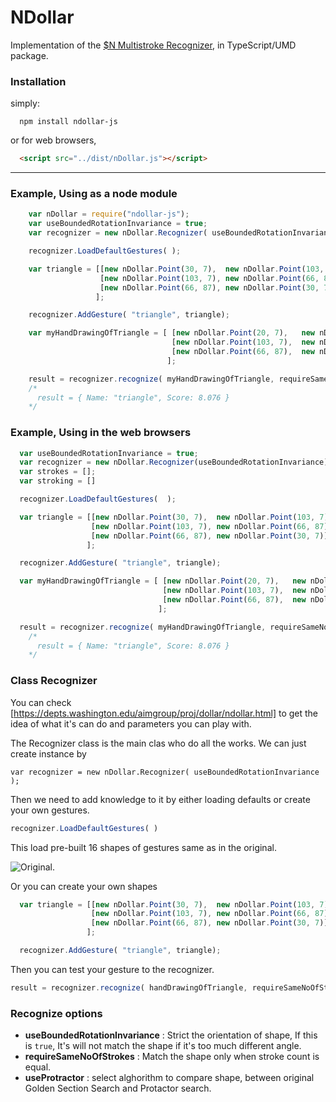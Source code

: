 # NDollar

Implementation of the [$N Multistroke Recognizer](https://depts.washington.edu/aimgroup/proj/dollar/ndollar.html), in TypeScript/UMD package.


### Installation

simply:
```
  npm install ndollar-js
```

or for web browsers,
```html
  <script src="../dist/nDollar.js"></script>
```

---


### Example, Using as a node module
```js
    var nDollar = require("ndollar-js");
    var useBoundedRotationInvariance = true;
    var recognizer = new nDollar.Recognizer( useBoundedRotationInvariance );

    recognizer.LoadDefaultGestures( );

    var triangle = [[new nDollar.Point(30, 7),  new nDollar.Point(103, 7)],
                    [new nDollar.Point(103, 7), new nDollar.Point(66, 87)],
                    [new nDollar.Point(66, 87), new nDollar.Point(30, 7)]
                   ];

    recognizer.AddGesture( "triangle", triangle);

    var myHandDrawingOfTriangle = [ [new nDollar.Point(20, 7),   new nDollar.Point(54, 8),  new nDollar.Point(100, 10)],
                                    [new nDollar.Point(103, 7),  new nDollar.Point(82, 47), new nDollar.Point(66, 87)],
                                    [new nDollar.Point(66, 87),  new nDollar.Point(45, 45), new nDollar.Point(30, 7)]
                                   ];

    result = recognizer.recognize( myHandDrawingOfTriangle, requireSameNoOfStrokes, useProtractor);
    /*
      result = { Name: "triangle", Score: 8.076 }
    */

```

### Example, Using in the web browsers

```js
  var useBoundedRotationInvariance = true;
  var recognizer = new nDollar.Recognizer(useBoundedRotationInvariance);
  var strokes = [];
  var stroking = []

  recognizer.LoadDefaultGestures(  );

  var triangle = [[new nDollar.Point(30, 7),  new nDollar.Point(103, 7)],
                  [new nDollar.Point(103, 7), new nDollar.Point(66, 87)],
                  [new nDollar.Point(66, 87), new nDollar.Point(30, 7)]
                 ];

  recognizer.AddGesture( "triangle", triangle);

  var myHandDrawingOfTriangle = [ [new nDollar.Point(20, 7),   new nDollar.Point(54, 8),  new nDollar.Point(100, 10)],
                                  [new nDollar.Point(103, 7),  new nDollar.Point(82, 47), new nDollar.Point(66, 87)],
                                  [new nDollar.Point(66, 87),  new nDollar.Point(45, 45), new nDollar.Point(30, 7)]
                                 ];

  result = recognizer.recognize( myHandDrawingOfTriangle, requireSameNoOfStrokes, useProtractor);
    /*
      result = { Name: "triangle", Score: 8.076 }
    */

```



### Class Recognizer

You can check [https://depts.washington.edu/aimgroup/proj/dollar/ndollar.html] to get the idea of what it's can do and parameters you can play with.

The Recognizer class is the main clas who do all the works. We can just create instance by
```
var recognizer = new nDollar.Recognizer( useBoundedRotationInvariance );
```

Then we need to add knowledge to it by either loading defaults or create your own gestures.

```js
recognizer.LoadDefaultGestures( )
```

This load pre-built 16 shapes of gestures same as in the original.

![Original](https://depts.washington.edu/aimgroup/proj/dollar/multistrokes.gif).

Or you can create your own shapes  

```js
  var triangle = [[new nDollar.Point(30, 7),  new nDollar.Point(103, 7)],
                  [new nDollar.Point(103, 7), new nDollar.Point(66, 87)],
                  [new nDollar.Point(66, 87), new nDollar.Point(30, 7)]
                 ];

  recognizer.AddGesture( "triangle", triangle);
```

Then you can test your gesture to the recognizer.

```js
result = recognizer.recognize( handDrawingOfTriangle, requireSameNoOfStrokes, useProtractor);
```

### Recognize options
   * __useBoundedRotationInvariance__ : Strict the orientation of shape, If this is `true`, It's will not match the shape if it's too much different angle.
   * __requireSameNoOfStrokes__ : Match the shape only when stroke count is equal.
   * __useProtractor__ : select alghorithm to compare shape, between original Golden Section Search and Protactor search.
